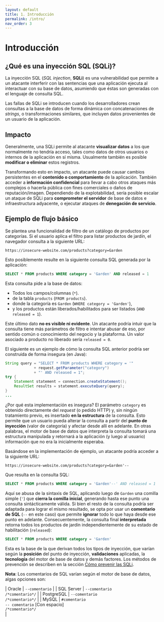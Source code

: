 ```yaml
---
layout: default
title: 1. Introducción
permalink: /intro/
nav_order: 3
---
```


# Introducción

## ¿Qué es una inyección SQL (SQLi)?

La inyección SQL (*SQL injection*, **SQLi**) es una vulnerabilidad que permite a un atacante interferir con las sentencias que una aplicación ejecuta al interactuar con su base de datos, asumiendo que éstas son generadas con el lenguaje de consulta SQL. 

Las fallas de SQLi se introducen cuando los desarrolladores crean consultas a la base de datos de forma dinámica con concatenaciones de *strings*, o transformaciones similares, que incluyen datos provenientes de un usuario de la aplicación.

## Impacto

Generalmente, una SQLi permite al atacante **visualizar datos** a los que normalmente no tendría acceso, tales como datos de otros usuarios o internos de la aplicación en sí misma. Usualmente también es posible **modificar o eliminar** estos registros.

Transformando esto en impacto, un atacante puede causar cambios persistentes en el **contenido o comportamiento** de la aplicación. También acceder a **información confidencial** para llevar a cabo otros ataques más complejos o hacerla pública con fines comerciales o daños de reputación/imagen. Dependiendo de la explotabilidad, sería posible escalar un ataque de SQLi para **comprometer el servidor** de base de datos e infraestructura adyacente, o ejecutar ataques de **denegación de servicio**.

## Ejemplo de flujo básico

Se plantea una funcionalidad de filtro de un catálogo de productos por categorías. Si el usuario aplica el filtro para listar productos de jardín, el navegador consulta a la siguiente URL:

```
https://insecure-website.com/products?category=Garden
```

Esto posiblemente resulte en la siguiente consulta SQL generada por la aplicación:

```sql
SELECT * FROM products WHERE category = 'Garden' AND released = 1
```

Esta consulta pide a la base de datos:
- Todos los campos/columnas (`*`).
- de la tabla `products` (`FROM products`).
- donde la categoría es `Garden` (`WHERE category = 'Garden'`),
- y los productos están liberados/habilitados para ser listados (`AND released = 1`).

Este último dato **no es visible ni evidente**. Un atacante podría intuir que la consulta tiene más parámetros de filtro e intentar abusar de eso, por sentido común o conocimiento del negocio y la plataforma. Un valor asociado a producto no liberado sería `released = 0`.

El siguiente es un ejemplo de cómo la consulta SQL anterior podría ser construida de forma insegura (en Java):

```java
String query = "SELECT * FROM products WHERE category = '"
             + request.getParameter("category")
             + "' AND released = 1";
try {
    Statement statement = connection.createStatement();
    ResultSet results = statement.executeQuery(query);
}
...
```

¿Por qué esta implementación es insegura? El parámetro `category` es obtenido directamente del *request* (o pedido HTTP) y, sin ningún tratamiento previo, es insertado **en la estructura** de la consulta. Esto permite que un usuario pueda alterar la consulta a partir del **punto de inyección** (valor de categoría) y afectar desde allí en adelante. En otras palabras, el motor de base de datos que interpreta la consulta tomará una estructura manipulada y retornará a la aplicación (y luego al usuario) información que no era la inicialmente esperaba.

Basándose en la implementación de ejemplo, un atacante podría acceder a la siguiente URL:

```
https://insecure-website.com/products?category=Garden'--
```

Que resulta en la consulta SQL:

```sql
SELECT * FROM products WHERE category = 'Garden'--' AND released = 1
```

Aquí se abusa de la sintaxis de SQL, aplicando luego de `Garden` una comilla simple (`'`) que **cierra la comilla inicial**, generando hasta ese punto una consulta sintácticamente válida. Si bien el resto de la consulta podría ser adaptada para lograr el mismo resultado, se opta por usar un **comentario de SQL** (`--` en este caso) que permite **ignorar** todo lo que haya desde ese punto en adelante. Consecuentemente, la consulta final **interpretada** retorna todos los productos de jardín independientemente de su estado de habilitación (`released`):

```sql
SELECT * FROM products WHERE category = 'Garden'
```

Esta es la base de la que derivan todos los tipos de inyección, que varían según la **posición** del punto de inyección, **validaciones** aplicadas, la **tecnología** del motor de base de datos y demás factores. Los métodos de prevención se describen en la sección [Cómo prevenir las SQLi](/test-page/prevention).

**Nota**: Los comentarios de SQL varían según el motor de base de datos, algas opciones son:

| Oracle | `--comentario` |
| SQL Server | `--comentario` <br> `/*comentario*/` |
| PostgreSQL | `--comentario` <br> `/*comentario*/` |
| MySQL | `#comentario` <br> `-- comentario` [Con espacio] <br> `/*comentario*/` <br> |
